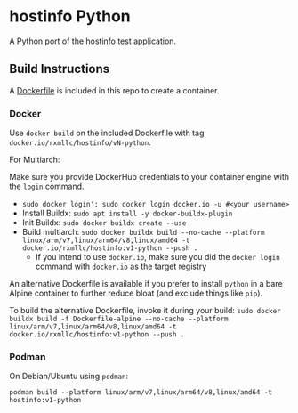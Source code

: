 # hostinfo Python

A Python port of the hostinfo test application.


## Build Instructions

A [Dockerfile](./Dockerfile) is included in this repo to create a container.


### Docker

Use `docker build` on the included Dockerfile with tag `docker.io/rxmllc/hostinfo/vN-python`.

For Multiarch:

Make sure you provide DockerHub credentials to your container engine with the `login` command.
- `sudo docker login': sudo docker login docker.io -u #<your username>`
- Install Buildx: `sudo apt install -y docker-buildx-plugin`
- Init Buildx: `sudo docker buildx create --use`
- Build multiarch: `sudo docker buildx build --no-cache --platform linux/arm/v7,linux/arm64/v8,linux/amd64 -t docker.io/rxmllc/hostinfo:v1-python --push .`
  - If you intend to use `docker.io`, make sure you did the `docker login` command with `docker.io` as the target registry

An alternative Dockerfile is available if you prefer to install `python` in a bare Alpine container to further reduce bloat (and exclude things like `pip`). 

To build the alternative Dockerfile, invoke it during your build: `sudo docker buildx build -f Dockerfile-alpine --no-cache --platform linux/arm/v7,linux/arm64/v8,linux/amd64 -t docker.io/rxmllc/hostinfo:v1-python --push .`


### Podman

On Debian/Ubuntu using `podman`: 

`podman build --platform linux/arm/v7,linux/arm64/v8,linux/amd64 -t hostinfo:v1-python`